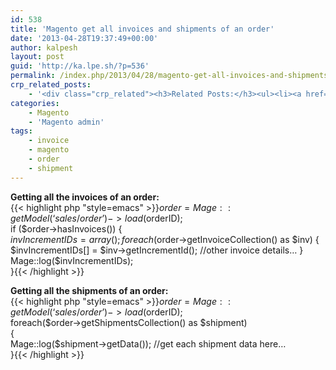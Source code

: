 ```yaml
---
id: 538
title: 'Magento get all invoices and shipments of an order'
date: '2013-04-28T19:37:49+00:00'
author: kalpesh
layout: post
guid: 'http://ka.lpe.sh/?p=536'
permalink: /index.php/2013/04/28/magento-get-all-invoices-and-shipments-of-an-order/
crp_related_posts:
    - '<div class="crp_related"><h3>Related Posts:</h3><ul><li><a href="http://ka.lpe.sh/2011/12/31/magento-admin-forcing-invoice-and-ship-button-together/"     class="crp_title">Magento Admin &#8211; Forcing Invoice and Ship button together</a></li><li><a href="http://ka.lpe.sh/2012/01/17/magento-linking-multiple-shipments-with-their-invoices/"     class="crp_title">Magento: Linking multiple shipments with their invoices</a></li><li><a href="http://ka.lpe.sh/2013/04/18/change-default-length-of-increment-id-for-orders-invoices-shipments-creditmemos/"     class="crp_title">Change default length of Increment ID for orders, invoices, shipments, creditmemos</a></li><li><a href="http://ka.lpe.sh/2013/01/24/magento-add-additional-product-item-attributes-in-order-and-invoice-emails/"     class="crp_title">Magento: Add additional product/item attributes in order and invoice emails</a></li><li><a href="http://ka.lpe.sh/2012/02/12/magento-get-all-latest-tracking-number-of-any-shipment/"     class="crp_title">Magento: Get all/latest tracking number of any shipment</a></li></ul></div>'
categories:
    - Magento
    - 'Magento admin'
tags:
    - invoice
    - magento
    - order
    - shipment
---
```


**Getting all the invoices of an order:**  
{{< highlight php "style=emacs" >}}$order = Mage::getModel(‘sales/order’)->load($orderID);  
if ($order->hasInvoices()) {  
 $invIncrementIDs = array();  
 foreach ($order->getInvoiceCollection() as $inv) {  
 $invIncrementIDs[] = $inv->getIncrementId();  
 //other invoice details…  
 } Mage::log($invIncrementIDs);  
}{{< /highlight >}}

**Getting all the shipments of an order:**  
{{< highlight php "style=emacs" >}}$order = Mage::getModel(‘sales/order’)->load($orderID);  
foreach($order->getShipmentsCollection() as $shipment)  
{  
 Mage::log($shipment->getData()); //get each shipment data here…  
}{{< /highlight >}}